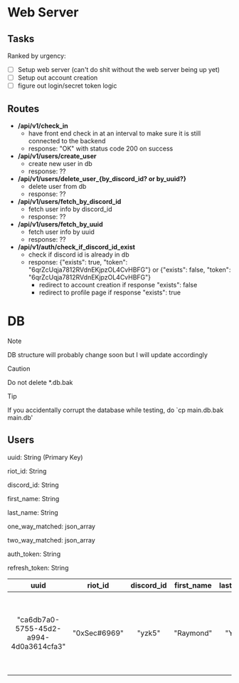 # Web Server

## Tasks

Ranked by urgency:

- [ ] Setup web server (can't do shit without the web server being up yet)
- [ ] Setup out account creation
- [ ] figure out login/secret token logic

## Routes

- **/api/v1/check_in**
	- have front end check in at an interval to make sure it is still connected to the backend
	- response: "OK" with status code 200 on success
- **/api/v1/users/create_user**
	- create new user in db
	- response: ??
- **/api/v1/users/delete_user_{by_discord_id? or by_uuid?}**
	- delete user from db
	- response: ??
- **/api/v1/users/fetch_by_discord_id**
	- fetch user info by discord_id
	- response: ??
- **/api/v1/users/fetch_by_uuid**
	- fetch user info by uuid
	- response: ??
- **/api/v1/auth/check_if_discord_id_exist**
    - check if discord id is already in db
    - response: {"exists": true, "token": "6qrZcUqja7812RVdnEKjpzOL4CvHBFG"} or {"exists": false, "token": "6qrZcUqja7812RVdnEKjpzOL4CvHBFG"}
        - redirect to account creation if response "exists": false
        - redirect to profile page if response "exists": true

# DB

> [!NOTE]
> DB structure will probably change soon but I will update accordingly

> [!CAUTION]
> Do not delete *.db.bak

> [!TIP]
> If you accidentally corrupt the database while testing, do `cp main.db.bak main.db'

## Users

uuid: String (Primary Key)

riot_id: String

discord_id: String

first_name: String

last_name: String

one_way_matched: json_array

two_way_matched: json_array

auth_token: String

refresh_token: String

| uuid | riot_id | discord_id | first_name | last_name | one_way_matched | two_way_matched | auth_token | refresh_token |
|:-:|:-:|:-:|:-:|:-:|:-:|:-:|:-:|:-:|
| "ca6db7a0-5755-45d2-a994-4d0a3614cfa3" | "0xSec#6969" | "yzk5" | "Raymond" | "Yang" | ["2ad9303f-4cea-43fe-bac4-e1fcec783a6b", "bf82051f-f586-41ea-ad55-d1968e21ba24", "f299ed0f-0c92-4ce3-bcc7-82a3f6c94924"] | ["9ddf2a72-59ee-4892-adfd-cd675a1eb4d6", "989a43f7-b6d4-41f9-8662-04b16c182c7b"] | "6qrZcUqja7812RVdnEKjpzOL4CvHBFG" | "D43f5y0ahjqew82jZ4NViEr2YafMKhue" |
